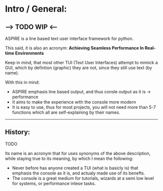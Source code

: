 Intro / General:
================

## --> TODO WIP <--


ASPIRE is a line based text user interface framework for python.

This said, it is also an acronym: __Achieving Seamless Performance In Real-time Environments__

Keep in mind, that most other TUI (Text User Interfaces) attempt to mimick a GUI, which by defintion (graphic) they are not, since they still use text (by name).

With this in mind:
- ASPIRE emphasis line based output, and thus consle output as it is -> performance
- It aims to make the experience with the console more modern
- It is easy to use, thus for most projects, you will not need more than 5-7 functions which all are self-explaining by their names.


----

History:
--------

TODO


Its name is an acronym that for uses synonyms of the above description, while staying true to its meaning, by which I mean the following:
- Never before has anyone created a TUI (what is basicly is) that emphasis the console as it is, and actualy made use of its benefts.
- The console is a great medium for tutorials, wizards at a semi low level for systems, or performance intese tasks.